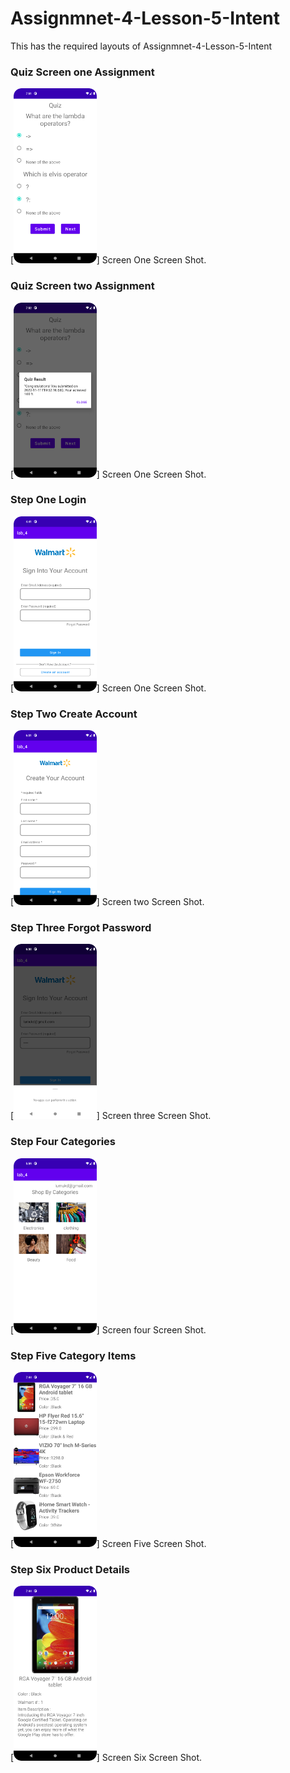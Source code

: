 
# Assignmnet-4-Lesson-5-Intent

This has the required layouts of Assignmnet-4-Lesson-5-Intent

### Quiz Screen one Assignment
[<img src='https://github.com/lumu-daniel/WalmartClone/blob/Assignment-5-Lesson-6-Week-4/app/src/main/res/drawable/screenshots/quiz_one.png' alt='Screen 1' height='280'>]
Screen One Screen Shot.

### Quiz Screen two Assignment
[<img src='https://github.com/lumu-daniel/WalmartClone/blob/Assignment-5-Lesson-6-Week-4/app/src/main/res/drawable/screenshots/quiz_two.png' alt='Screen 1' height='280'>]
Screen One Screen Shot.

### Step One Login
[<img src='https://github.com/lumu-daniel/WalmartClone/blob/Assignment-5-Lesson-6-Week-4/app/src/main/res/drawable/screenshots/problem_2.png' alt='Screen 1' height='280'>]
Screen One Screen Shot.

### Step Two Create Account
[<img src='https://github.com/lumu-daniel/WalmartClone/blob/Assignment-5-Lesson-6-Week-4/app/src/main/res/drawable/screenshots/create_account.png' alt='Screen 2' height='280'>]
Screen two Screen Shot.

### Step Three Forgot Password
[<img src='https://github.com/lumu-daniel/WalmartClone/blob/Assignment-5-Lesson-6-Week-4/app/src/main/res/drawable/screenshots/forgot_password.png' alt='Screen 3' height='280'>]
Screen three Screen Shot.

### Step Four Categories
[<img src='https://github.com/lumu-daniel/WalmartClone/blob/Assignment-5-Lesson-6-Week-4/app/src/main/res/drawable/screenshots/categories.png' alt='Screen 4' height='280'>]
Screen four Screen Shot.

### Step Five Category Items
[<img src='https://github.com/lumu-daniel/WalmartClone/blob/Assignment-5-Lesson-6-Week-4/app/src/main/res/drawable/screenshots/product_items.png' alt='Screen 4' height='280'>]
Screen Five Screen Shot.

### Step Six Product Details
[<img src='https://github.com/lumu-daniel/WalmartClone/blob/Assignment-5-Lesson-6-Week-4/app/src/main/res/drawable/screenshots/single_product.png' alt='Screen 6' height='280'>]
Screen Six Screen Shot.
